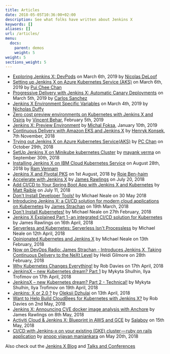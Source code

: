 ```yaml
---
title: Articles
date: 2018-05-05T10:36:00+02:00
description: See what folks have written about Jenkins X 
keywords: []
aliases: []
url: /articles/
menu:
  docs:
    parent: demos
    weight: 5
weight: 5
sections_weight: 5
---
```


* [Exploring Jenkins X: DevPods](https://www.cloudbees.com/blog/exploring-jenkins-x-devpod) on March 6th, 2019 by [Nicolas DeLoof](https://www.cloudbees.com/blogs/nicolas-deloof)
* [Setting up Jenkins X on Azure Kubernetes Service (AKS)](https://cloudblogs.microsoft.com/opensource/2019/03/06/jenkins-x-azure-kubernetes-service-setup/) on March 6th, 2019 by [Pui Chee Chan](https://cloudblogs.microsoft.com/opensource/author/pui-chee-chan/)
* [Progressive Delivery with Jenkins X: Automatic Canary Deployments](https://blog.csanchez.org/2019/03/05/progressive-delivery-with-jenkins-x-automatic-canary-deployments/) on March 5th, 2019 by  [Carlos Sanchez](https://blog.csanchez.org/author/carlossanchez/)
* [Jenkins X Environment Specific Variables](https://nicholasduffy.com/posts/jenkins-x-environment-specific-variables/) on March 4th, 2019 by [Nicholas Duffy](https://nicholasduffy.com/) 
* [Zero cost preview environments on Kubernetes with Jenkins X and Osiris](https://medium.com/@vbehar/zero-cost-preview-environments-on-kubernetes-with-jenkins-x-and-osiris-bd9ce0148d03) by [Vincent Behar](https://medium.com/@vbehar), February 5th, 2019
* [Jenkins X: Preview Environment](https://medium.com/@MichalFoksa/jenkins-x-preview-environment-3bf2424a05e4) by [Michal Foksa](https://medium.com/@MichalFoksa), January 10th, 2019
* [Continuous Delivery with Amazon EKS and Jenkins X](https://aws.amazon.com/blogs/opensource/continuous-delivery-eks-jenkins-x/) by [Henryk Konsek](https://twitter.com/hekonsek), 7th November, 2018
* [Trying out Jenkins X on Azure Kubernetes Service(AKS)](https://medium.com/@puichan/trying-out-jenkins-x-on-azure-kubernetes-service-aks-20fe94bd72d2) by [PC Chan](https://medium.com/@puichan) on October 29th, 2018
* [SetUp Jenkins X on Minikube kubernetes Cluster](https://medium.com/@mayank.023/setup-jenkinsx-on-minikube-kubernetes-cluster-c519264bb991) by [mayank verma](https://medium.com/@mayank.023) on September 30th, 2018  
* [Installing Jenkins X on IBM Cloud Kubernetes Service](https://www.ibm.com/blogs/bluemix/2018/08/installing-jenkins-x-on-ibm-cloud-kubernetes-service/) on August 28th, 2018 by [Ram Vennam](https://www.ibm.com/blogs/bluemix/author/rvennamus-ibm-com/) 
* [Jenkins X and Pivotal PKS](http://www.routetocloud.com/2018/08/1969/) on 1st August, 2018 by [Roie Ben-haim](https://twitter.com/roie9876)
* [Accelerate with Jenkins X](https://jenkins.io/blog/2018/07/19/jenkins-x-accelerate/) by [James Rawlings](https://twitter.com/jdrawlings/) on July 20, 2018 
* [Add CI/CD to Your Spring Boot App with Jenkins X and Kubernetes](https://developer.okta.com/blog/2018/07/11/ci-cd-spring-boot-jenkins-x-kubernetes) by [Matt Raible](https://twitter.com/mraible/) on July 11, 2018 
* [Don't Install Developer Tools!](https://www.cloudbees.com/blog/don%E2%80%99t-install-development-tools) by Michael Neale on 30 May 2018
* [Introducing Jenkins X: a CI/CD solution for modern cloud applications on Kubernetes](https://jenkins.io/blog/2018/03/19/introducing-jenkins-x/) by [James Strachan](https://twitter.com/jstrachan) on 19th March, 2018
* [Don't Install Kubernetes!](https://www.cloudbees.com/blog/dont-install-kubernetes) by Michael Neale on 27th February, 2018
* [Jenkins X Explained Part 1 - an integrated CI/CD solution for Kubernetes](https://jenkins.io/blog/2018/04/16/jenkins-x-explained-part1/) by James Rawlings on 16th April, 2018
* [Serverless and Kubernetes: Serverless Isn't Processless](https://www.cloudbees.com/blog/serverless-and-kubernetes-serverless-isnt-processless) by Michael Neale on 12th April, 2018
* [Opinionated Kubernetes and Jenkins X](https://www.cloudbees.com/blog/opinionated-kubernetes-and-jenkins-x) by Michael Neale on 13th February, 2018
* [Now on DevOps Radio: James Strachan - Introduces Jenkins X, Taking Continuous Delivery to the NeXt Level](https://www.cloudbees.com/blog/now-devops-radio-james-strachan-introduces-jenkins-x-taking-continuous-delivery-next-level) by Heidi Gilmore on 28th February, 2018
* [Why Kubernetes Changes Everything!](https://www.cloudbees.com/blog/why-kubernetes-changes-everything) by Rob Davies on 17th April, 2018
* [JenkinsX – new Kubernetes dream? Part 1](https://blog.octo.com/en/jenkinsx-new-kubernetes-dream-part-1/) by Mykyta Shulhin, Ilya Trofimov on 17th April, 2018
* [JenkinsX – new Kubernetes dream? Part 2 - Technical!](https://blog.octo.com/en/jenkinsx-new-kubernetes-dream-part-2/) by Mykyta Shulhin, Ilya Trofimov on 19th April, 2018
* [Jenkins: X or 2.0 ?](https://dzone.com/articles/jenkins-x-the-good-bad-and-ugly) by [Oleksii Dzhulai](https://medium.com/@odzhu) on 13th April, 2018 
* [Want to Help Build CloudBees for Kubernetes with Jenkins X?](https://www.cloudbees.com/blog/want-help-build-cloudbees-kubernetes-jenkins-x) by Rob Davies on 2nd May, 2018
* [Jenkins X: Announcing CVE docker image analysis with Anchore](https://jenkins.io/blog/2018/05/08/jenkins-x-anchore/) by James Rawlings on 8th May, 2018
* [Activiti Cloud & Jenkins X: Blueprint in AWS and GCE](https://salaboy.com/2018/05/15/activiti-cloud-jenkins-x-blueprint-in-aws-and-gce/) by [Salaboy](https://salaboy.com/) on 15th May, 2018
* [CI/CD with Jenkins-x on your existing (GKE) cluster — ruby on rails application](https://medium.com/@maniankara/ci-cd-with-jenkins-x-on-your-existing-gke-cluster-ruby-on-rails-application-785d8390a857) by [anoop vijayan maniankara](https://medium.com/@maniankara) on May 20th, 2018

Also check out the [Jenkins X Blog](/news/) and [Talks and Conferences](/talks/)

